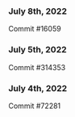 ### July 8th, 2022

Commit #16059

### July 5th, 2022

Commit #314353


### July 4th, 2022

Commit #72281
